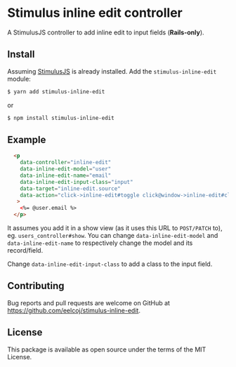 # Stimulus inline edit controller

A StimulusJS controller to add inline edit to input fields (**Rails-only**).

## Install

Assuming [StimulusJS](https://stimulusjs.org) is already installed. Add the `stimulus-inline-edit` module:

```bash
$ yarn add stimulus-inline-edit
```

or

```bash
$ npm install stimulus-inline-edit
```

## Example
```html
  <p
    data-controller="inline-edit"
    data-inline-edit-model="user"
    data-inline-edit-name="email"
    data-inline-edit-input-class="input"
    data-target="inline-edit.source"
    data-action="click->inline-edit#toggle click@window->inline-edit#close"
   >
    <%= @user.email %>
  </p>
```

It assumes you add it in a show view (as it uses this URL to `POST/PATCH` to), eg. `users_controller#show`. You can change `data-inline-edit-model` and `data-inline-edit-name` to respectively change the model and its record/field.

Change `data-inline-edit-input-class` to add a class to the input field.

## Contributing

Bug reports and pull requests are welcome on GitHub at <https://github.com/eelcoj/stimulus-inline-edit>.

## License

This package is available as open source under the terms of the MIT License.
